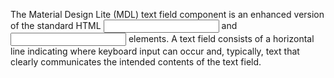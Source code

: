 The Material Design Lite (MDL) text field component is an enhanced version of the standard HTML <input type="text"> and <input type="textarea"> elements. A text field consists of a horizontal line indicating where keyboard input can occur and, typically, text that clearly communicates the intended contents of the text field.